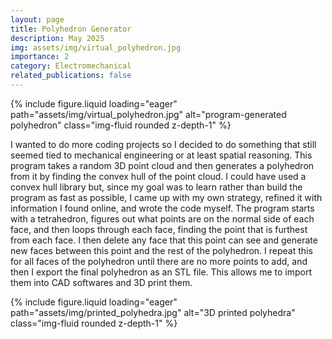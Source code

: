 ```yaml
---
layout: page
title: Polyhedron Generator
description: May 2025
img: assets/img/virtual_polyhedron.jpg
importance: 2
category: Electromechanical
related_publications: false
---
```



<div class="row justify-content-center">
    <div class="col-sm-8">
        {% include figure.liquid loading="eager" path="assets/img/virtual_polyhedron.jpg" alt="program-generated polyhedron" class="img-fluid rounded z-depth-1" %}
    </div>
</div>

I wanted to do more coding projects so I decided to do something that still seemed tied to mechanical engineering or at least spatial reasoning. This program takes a random 3D point cloud and then generates a polyhedron from it by finding the convex hull of the point cloud. I could have used a convex hull library but, since my goal was to learn rather than build the program as fast as possible, I came up with my own strategy, refined it with information I found online, and wrote the code myself. The program starts with a tetrahedron, figures out what points are on the normal side of each face, and then loops through each face, finding the point that is furthest from each face. I then delete any face that this point can see and generate new faces between this point and the rest of the polyhedron. I repeat this for all faces of the polyhedron until there are no more points to add, and then I export the final polyhedron as an STL file. This allows me to import them into CAD softwares and 3D print them.

<div class="row justify-content-center">
    <div class="col-sm-10 mt-3">
        {% include figure.liquid loading="eager" path="assets/img/printed_polyhedra.jpg" alt="3D printed polyhedra" class="img-fluid rounded z-depth-1" %}
    </div>
</div>